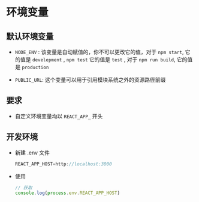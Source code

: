# 环境变量

## 默认环境变量

+ `NODE_ENV` : 该变量是自动赋值的，你不可以更改它的值，对于 `npm start`, 它的值是 `develepment` , `npm test` 它的值是 `test` , 对于 `npm run build`, 它的值是 `production`

+ `PUBLIC_URL`: 这个变量可以用于引用模块系统之外的资源路径前缀

## 要求

+ 自定义环境变量均以 `REACT_APP_` 开头

## 开发环境

+ 新建 .env 文件

  ```js
  REACT_APP_HOST=http://localhost:3000
  ```

+ 使用

  ```js
  // 获取
  console.log(process.env.REACT_APP_HOST)
  ```
